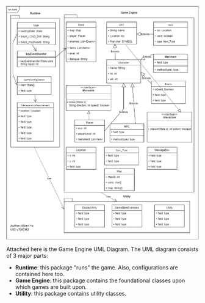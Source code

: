 ![Group-Ass-2-UML](uploads/bafe55fdd1217c48e1200cc0bb5df634/Group-Ass-2-UML.jpg)

Attached here is the Game Engine UML Diagram.
The UML diagram consists of 3 major parts:
- **Runtime**: this package "runs" the game. Also, configurations are contained here too.
- **Game Engine**: this package contains the foundational classes upon which games are built upon.
- **Utility**: this package contains utility classes.